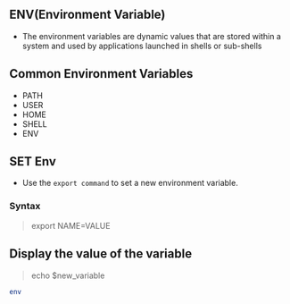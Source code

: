 ## ENV(Environment Variable)

- The environment variables are dynamic values that are stored within a system and used by applications launched in shells or sub-shells

## Common Environment Variables

- PATH
- USER
- HOME
- SHELL
- ENV

## SET Env

- Use the `export command` to set a new environment variable.

### Syntax
> export NAME=VALUE 

## Display the value of the variable
> echo $new_variable

```bash
env
```

